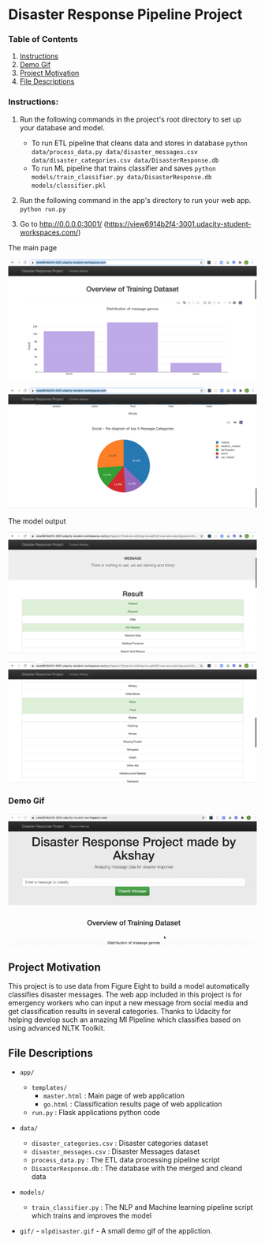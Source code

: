 # Disaster Response Pipeline Project

### Table of Contents

1.  [Instructions](#instructions)
2.  [Demo Gif](#gif)
3.  [Project Motivation](#motivation)
4.  [File Descriptions](#files)

### Instructions:

1.  Run the following commands in the project's root directory to set up your database and model.

    - To run ETL pipeline that cleans data and stores in database
      `python data/process_data.py data/disaster_messages.csv data/disaster_categories.csv data/DisasterResponse.db`
    - To run ML pipeline that trains classifier and saves
      `python models/train_classifier.py data/DisasterResponse.db models/classifier.pkl`

2.  Run the following command in the app's directory to run your web app.
    `python run.py`

3.  Go to http://0.0.0.0:3001/
    (https://view6914b2f4-3001.udacity-student-workspaces.com/)

The main page

![messageDistribution](images/messageDistribution.png)

![socialPie](images/socialPie.png)

The model output

![classification1](images/classification1.png)

![classification2](images/classification2.png)

### Demo Gif<a name="gif"></a>

![Nlp Demo](gif/nlpdisaster.gif)

## Project Motivation<a name="motivation"></a>

This project is to use data from Figure Eight to build a model automatically classifies disaster messages. The web app included in this project is for emergency workers who can input a new message from social media and get classification results in several categories. Thanks to Udacity for helping develop such an amazing Ml Pipeline which classifies based on using advanced NLTK Toolkit.

## File Descriptions <a name="files"></a>

- `app/`

  - `templates/`
    - `master.html` : Main page of web application
    - `go.html` : Classification results page of web application
  - `run.py` : Flask applications python code

- `data/`

  - `disaster_categories.csv` : Disaster categories dataset
  - `disaster_messages.csv` : Disaster Messages dataset
  - `process_data.py` : The ETL data processing pipeline script
  - `DisasterResponse.db` : The database with the merged and cleand data

- `models/`

  - `train_classifier.py` : The NLP and Machine learning pipeline script which trains and improves the model

- `gif/` - `nlpdisaster.gif` - A small demo gif of the appliction.
